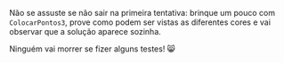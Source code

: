 Não se assuste se não sair na primeira tentativa: brinque um pouco com `ColocarPontos3`, prove como podem ser vistas as diferentes cores e vai observar que a solução aparece sozinha.

Ninguém vai morrer se fizer alguns testes! :smile_cat:
